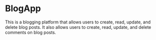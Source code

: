 # BlogApp
This is a blogging platform that allows users to create, read, update, and delete blog posts. 
It also allows users to create, read, update, and delete comments on blog posts.
